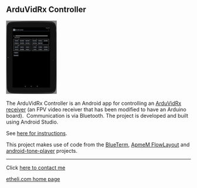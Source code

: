 ArduVidRx Controller
--------------------

[![](app/doc/pic/ArduVidRxController_sshot1.jpg)](app/doc/pic/ArduVidRxController_sshot1.jpg)

The ArduVidRx Controller is an Android app for controlling an [ArduVidRx
receiver](http://www.etheli.com/ArduVidRx) (an FPV video receiver that
has been modified to have an Arduino board).  Communication is via
Bluetooth.  The project is developed and built using Android Studio.

See [here for instructions](https://github.com/ethomas997/ArduVidRxController/blob/master/app/doc/Instructions.md).

This project makes use of code from the
[BlueTerm](https://github.com/johnhowe/BlueTerm), [ApmeM FlowLayout](https://github.com/ApmeM/android-flowlayout)
and [android-tone-player](https://github.com/m-abboud/android-tone-player) projects.
  
  
* * * * *

Click [here to contact me](http://www.etheli.com/contact/index.html)

[etheli.com home page](http://www.etheli.com)